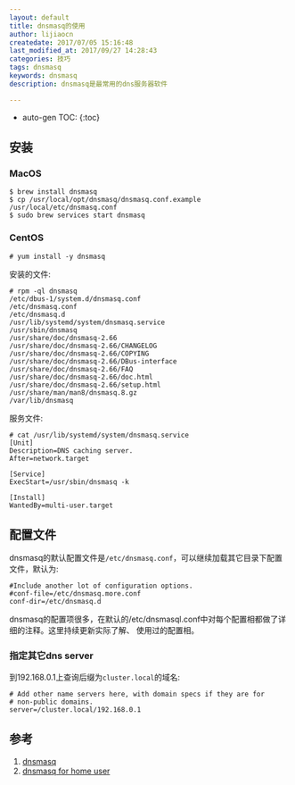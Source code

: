 ```yaml
---
layout: default
title: dnsmasq的使用
author: lijiaocn
createdate: 2017/07/05 15:16:48
last_modified_at: 2017/09/27 14:28:43
categories: 技巧
tags: dnsmasq
keywords: dnsmasq
description: dnsmasq是最常用的dns服务器软件

---
```


* auto-gen TOC:
{:toc}

## 安装

### MacOS

	$ brew install dnsmasq
	$ cp /usr/local/opt/dnsmasq/dnsmasq.conf.example /usr/local/etc/dnsmasq.conf
	$ sudo brew services start dnsmasq

### CentOS

	# yum install -y dnsmasq

安装的文件:

	# rpm -ql dnsmasq
	/etc/dbus-1/system.d/dnsmasq.conf
	/etc/dnsmasq.conf
	/etc/dnsmasq.d
	/usr/lib/systemd/system/dnsmasq.service
	/usr/sbin/dnsmasq
	/usr/share/doc/dnsmasq-2.66
	/usr/share/doc/dnsmasq-2.66/CHANGELOG
	/usr/share/doc/dnsmasq-2.66/COPYING
	/usr/share/doc/dnsmasq-2.66/DBus-interface
	/usr/share/doc/dnsmasq-2.66/FAQ
	/usr/share/doc/dnsmasq-2.66/doc.html
	/usr/share/doc/dnsmasq-2.66/setup.html
	/usr/share/man/man8/dnsmasq.8.gz
	/var/lib/dnsmasq

服务文件:

	# cat /usr/lib/systemd/system/dnsmasq.service
	[Unit]
	Description=DNS caching server.
	After=network.target

	[Service]
	ExecStart=/usr/sbin/dnsmasq -k

	[Install]
	WantedBy=multi-user.target

## 配置文件

dnsmasq的默认配置文件是`/etc/dnsmasq.conf`，可以继续加载其它目录下配置文件，默认为:

	#Include another lot of configuration options.
	#conf-file=/etc/dnsmasq.more.conf
	conf-dir=/etc/dnsmasq.d

dnsmasq的配置项很多，在默认的/etc/dnsmasql.conf中对每个配置相都做了详细的注释。这里持续更新实际了解、 使用过的配置相。

### 指定其它dns server

到192.168.0.1上查询后缀为`cluster.local`的域名:

	# Add other name servers here, with domain specs if they are for
	# non-public domains.
	server=/cluster.local/192.168.0.1

## 参考

1. [dnsmasq][1]
2. [dnsmasq for home user][2]

[1]: http://www.thekelleys.org.uk/dnsmasq/doc.html  "dnsmasq" 
[2]: https://mohan43u.wordpress.com/2012/08/06/dnsmasq-for-home-user/ "dnsmasq for home user"

